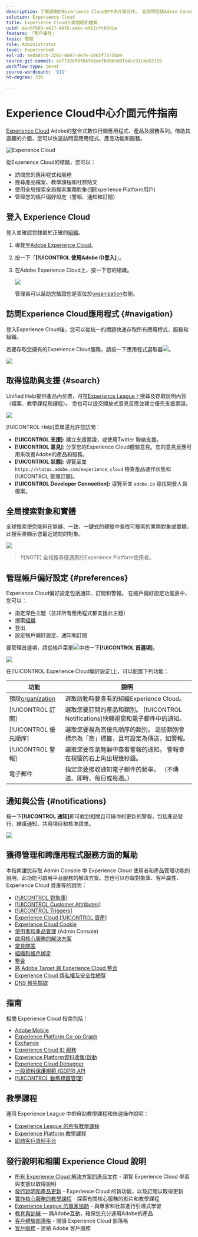 ```yaml
---
description: 了解適用於Experience Cloud的中央介面元件。 此說明包括Admin Console中的使用者和產品管理、啟用Experience Cloud服務的應用程式，以及取得受眾程式庫、客戶屬性、Experience Cloud資產等的說明。
solution: Experience Cloud
title: Experience Cloud介面說明和檔案
uuid: aec6f689-e617-4876-ae6c-e961cfcb991a
feature: 「客戶屬性」
topic: 管理
role: Administrator
level: Experienced
exl-id: aedad5cb-3282-4a97-8e7e-6d65f7b75ba9
source-git-commit: eef7326f9f04f68eefb60b5d9fd4cc91cbe52119
workflow-type: tm+mt
source-wordcount: '911'
ht-degree: 33%

---
```


# Experience Cloud中心介面元件指南

[Experience Cloud](https://experience.adobe.com) Adobe的整合式數位行銷應用程式、產品及服務系列。借助其直觀的介面，您可以快速訪問雲應用程式、產品功能和服務。

![Experience Cloud](assets/landing.png)

從Experience Cloud的標題，您可以：

* 訪問您的應用程式和服務
* 搜尋產品檔案、教學課程和社群貼文
* 使用全局搜索全局搜索業務對象(僅Experience Platform用戶)
* 管理您的帳戶偏好設定（警報、通知和訂閱）

## 登入 Experience Cloud

登入並確認您隸屬於正確的[組織](organizations.md)。

1. 導覽至[Adobe Experience Cloud](https://experience.adobe.com)。
1. 按一下「**[!UICONTROL 使用Adobe ID登入]**」。
1. 在Adobe Experience Cloud上，按一下您的組織。

   ![](assets/organizations-menu.png)

   管理員可以幫助您驗證您是否位於[organization](organizations.md)右側。

## 訪問Experience Cloud應用程式 {#navigation}

登入Experience Cloud後，您可以從統一的標題快速存取所有應用程式、服務和組織。

若要存取您擁有的Experience Cloud服務，請按一下應用程式選取器![](assets/menu-icon.png)。

![](assets/platform-core-services.png)

## 取得協助與支援 {#search}

Unified Help提供產品內位置，可在[Experience League](https://experienceleague.adobe.com/?lang=zh-Hant#home)上搜尋及存取說明內容（檔案、教學課程和課程）。 您也可以提交開放式意見反應並建立優先支援票證。

![](assets/search-menu.png)

[!UICONTROL Help]菜單還允許您訪問：

* **[!UICONTROL 支援]:** 建立支援票證，或使用Twitter  聯絡支援。
* **[!UICONTROL 意見]:** 分享您的Experience Cloud體驗意見。您的意見反應可用來改善Adobe的產品和服務。
* **[!UICONTROL 狀態]:** 導覽至並 `https://status.adobe.com/experience_cloud` 檢查產品運作狀態和 [!UICONTROL 管理訂閱]。
* **[!UICONTROL Developer Connection]:** 導覽至並 `adobe.io` 尋找開發人員檔案。

## 全局搜索對象和實體

全球搜索使您能夠在無縫、一致、一鍵式的體驗中查找可搜索的業務對象或實體。 此搜索將顯示您最近訪問的對象。

![](assets/platform-search.png)

>!![NOTE]
全域搜尋僅適用於Experience Platform使用者。

## 管理帳戶偏好設定 {#preferences}

Experience Cloud偏好設定包括通知、訂閱和警報。 在帳戶偏好設定功能表中，您可以：

* 指定深色主題（並非所有應用程式都支援此主題）
* 搜索[組織](organizations.md)
* 登出
* 設定帳戶偏好設定、通知和訂閱

要管理首選項，請從帳戶菜單![](assets/preferences-icon-sm.png)中按一下&#x200B;**[!UICONTROL 首選項]**。

![](assets/preferences-page.png)

在[!UICONTROL Experience Cloud偏好設定]上，可以配置下列功能：

| 功能 | 說明 |
|--- |--- |
| 預設[organization](organizations.md) | 選取啟動時要查看的組織Experience Cloud。 |
| [!UICONTROL 訂閱] | 選取您要訂閱的產品和類別。 [!UICONTROL Notifications]快顯視窗和電子郵件中的通知。 |
| [!UICONTROL 優先順序] | 選取您要視為高優先順序的類別。 這些類別會標示為「高」標籤，且可設定為傳送，如警報。 |
| [!UICONTROL 警報] | 選取您要在瀏覽器中查看警報的通知。 警報會在視窗的右上角出現幾秒鐘。 |
| 電子郵件 | 指定您要接收通知電子郵件的頻率。 （不傳送、即時、每日或每週。） |

## 通知與公告 {#notifications}

按一下&#x200B;**[!UICONTROL 通知]**&#x200B;即可收到相關且可操作的更新的警報，包括產品發行、維護通知、共用項目和核准請求。

![](assets/notifications-menu-small.png)

## 獲得管理和跨應用程式服務方面的幫助

本指南讓您存取 Admin Console 中 Experience Cloud 使用者和產品管理功能的說明，此功能可啟用平台服務的解決方案。您也可以存取對象庫、客戶屬性、Experience Cloud 資產等的說明：

* [[!UICONTROL 對象庫]](audience-library.md)
* [[!UICONTROL Customer Attributes]](attributes.md)
* [[!UICONTROL Triggers]](triggers.md)
* [Experience Cloud [!UICONTROL 資產]](experience-cloud-assets.md)
* [Experience Cloud Cookie](cookies-privacy.md)
* [使用者和產品管理](admin-getting-started.md) (Admin Console)
* [啟用核心服務的解決方案](core-services.md)
* [常見問答](admin-getting-started.md)
* [組織和帳戶綁定](organizations.md)
* [整合](marketing-cloud-integrations.md)
* [將 Adobe Target 與 Experience Cloud 整合](https://experienceleague.adobe.com/docs/target/using/integrate/a4t/a4t.html?lang=zh-Hant)
* [Experience Cloud 隱私權及安全性總覽](assets/Adobe-Marketing-Cloud-Privacy-and-Security-Overview.pdf)
* [DNS 預先擷取](admin-getting-started.md#concept_6BC8C6856E3644F8956D7AD0A96383B7)

## 指南

相關 Experience Cloud 指南包括：

* [Adobe Mobile](https://experienceleague.adobe.com/docs/mobile-services/using/home.html?lang=en)
* [Experience Platform Co-op Graph](https://experienceleague.adobe.com/docs/device-co-op/using/home.html?lang=en)
* [Exchange](https://exchange.adobe.com/experiencecloud)
* [Experience Cloud ID 服務](https://experienceleague.adobe.com/docs/id-service/using/home.html?lang=en)
* [Experience Platform資料收集/啟動](https://experienceleague.adobe.com/docs/launch.html?lang=en)
* [Experience Cloud Debugger](https://experienceleague.adobe.com/docs/debugger/using/experience-cloud-debugger.html?lang=zh-Hant)
* [一般資料保護規範 (GDPR) API](https://www.adobe.io/apis/experiencecloud/gdpr.html)
* [[!UICONTROL 動態標籤管理]](https://experienceleague.adobe.com/docs/dtm/using/dtm-home.html?lang=zh-Hant)

## 教學課程

運用 Experience League 中的自助教學課程和快速操作說明：

* [Experience League 的所有教學課程](https://experienceleague.adobe.com/???lang=zh-Hant#quick-how-tos)
* [Experience Platform 教學課程](https://experienceleague.adobe.com/docs/launch-learn/tutorials/overview.html?lang=en)
* [即時客戶資料平台](https://experienceleague.adobe.com/docs/platform-learn/tutorials/application-services/rtcdp/understanding-the-real-time-customer-data-platform.html?lang=en)

## 發行說明和相關 Experience Cloud 說明

* [所有 Experience Cloud 解決方案的產品文件](https://experienceleague.adobe.com/docs/home.html?lang=en) - 瀏覽 Experience Cloud 學習與支援以取得說明
* [發行說明和產品更新](https://experienceleague.adobe.com/docs/release-notes/experience-cloud/current.html?lang=en) - Experience Cloud 的新功能，以及訂閱以取得更新
* [實作核心服務的教學課程](https://experienceleague.adobe.com/docs/launch-learn/tutorials/overview.html?lang=en) - 探索有關核心服務的影片和教學課程
* [Experience League 的專家協助](https://experienceleague.adobe.com/) - 與專家和社群進行引導式學習
* [教育與訓練](https://helpx.adobe.com/tw/learning.html?promoid=KAUDK)  — 與Adobe互動，確保您充分運用Adobe的產品
* [客戶體驗部落格](https://blog.adobe.com/en/topics/digital-transformation.html) - 閱讀 Experience Cloud 部落格
* [客戶服務](https://experienceleague.adobe.com/?support-solution=General#support) - 連絡 Adobe 客戶服務
